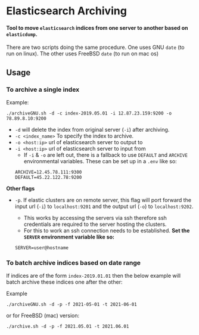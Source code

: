 # Elasticsearch Archiving

#### Tool to move `elasticsearch` indices from one server to another based on `elasticdump`.

There are two scripts doing the same procedure. One uses GNU `date` (to run on linux). The other uses FreeBSD `date` (to run on mac os)


## Usage

### To archive a single index

Example:

```
./archiveGNU.sh -d -c index-2019.05.01 -i 12.87.23.159:9200 -o 78.89.8.10:9200
```

- `-d` will delete the index from original server (`-i`) after archiving.
- `-c <index_name>` To specify the index to archive.
- `-o <host:ip>` url of elasticsearch server to output to
- `-i <host:ip>` url of elasticsearch server to input from
  - If `-i` & `-o` are left out, there is a fallback to use `DEFAULT` and `ARCHIVE` environmental variables. These can be set up in a `.env` like so:
  ```
  ARCHIVE=12.45.78.111:9300
  DEFAULT=45.22.122.78:9200
  ```


**Other flags**
- `-p`. If elastic clusters are on remote server, this flag will port forward the input url (`-i`) to `localhost:9201` and the output url (`-o`) to `localhost:9202`.
  - This works by accessing the servers via ssh therefore ssh credentials are required to the server hosting the clusters.
  - For this to work an ssh connection needs to be established. **Set the `SERVER` environment variable like so:**

  ```
  SERVER=user@hostname
  ```

### To batch archive indices based on date range

If indices are of the form `index-2019.01.01` then the below example will batch archive these indices one after the other:

Example
```
./archiveGNU.sh -d -p -f 2021-05-01 -t 2021-06-01
```
or for FreeBSD (mac) version:
```
./archive.sh -d -p -f 2021.05.01 -t 2021.06.01

```
